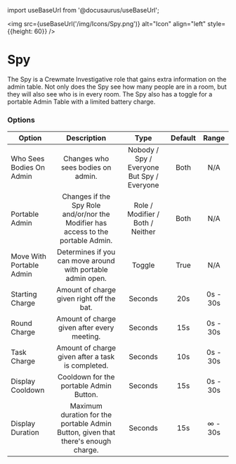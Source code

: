 import useBaseUrl from '@docusaurus/useBaseUrl';

<img src={useBaseUrl('/img/Icons/Spy.png')} alt="Icon" align="left" style={{height: 60}} />
# Spy

The Spy is a Crewmate Investigative role that gains extra information on the admin table. Not only does the Spy see how many people are in a room, but they will also see who is in every room. The Spy also has a toggle for a portable Admin Table with a limited battery charge.

### Options

| Option | Description | Type | Default | Range |
|----------|:-----------------:|:------:|:------:|:------:|
| Who Sees Bodies On Admin | Changes who sees bodies on admin. | Nobody / Spy / Everyone But Spy / Everyone | Both | N/A |
| Portable Admin | Changes if the Spy Role and/or/nor the Modifier has access to the portable Admin. | Role / Modifier / Both / Neither | Both | N/A |
| Move With Portable Admin | Determines if you can move around with portable admin open. | Toggle | True | N/A |
| Starting Charge | Amount of charge given right off the bat. | Seconds | 20s | 0s - 30s |
| Round Charge | Amount of charge given after every meeting. | Seconds | 15s | 0s - 30s |
| Task Charge | Amount of charge given after a task is completed. | Seconds | 10s | 0s - 30s |
| Display Cooldown | Cooldown for the portable Admin Button. | Seconds | 15s | 0s - 30s |
| Display Duration | Maximum duration for the portable Admin Button, given that there's enough charge. | Seconds | 15s | ∞ - 30s |
